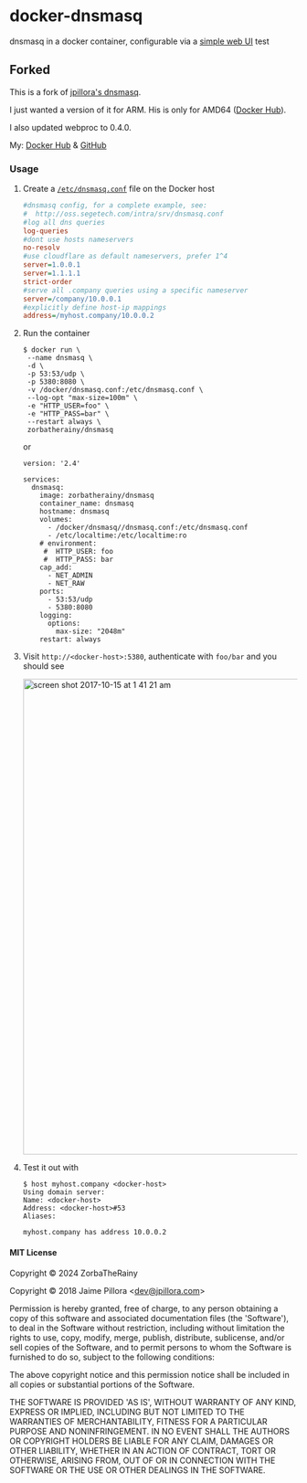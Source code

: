 # docker-dnsmasq

dnsmasq in a docker container, configurable via a [simple web UI](https://github.com/jpillora/webproc)
test


## Forked

This is a fork of [jpillora's dnsmasq](https://github.com/jpillora/docker-dnsmasq).

I just wanted a version of it for ARM.  His is only for AMD64 ([Docker Hub](https://hub.docker.com/r/jpillora/dnsmasq)).

I also updated webproc to 0.4.0.

My: [Docker Hub](https://hub.docker.com/r/zorbatherainy/dnsmasq) & [GitHub](https://github.com/zorbaTheRainy/docker-dnsmasq)


### Usage

1. Create a [`/etc/dnsmasq.conf`](http://oss.segetech.com/intra/srv/dnsmasq.conf) file on the Docker host

   ```ini
   #dnsmasq config, for a complete example, see:
   #  http://oss.segetech.com/intra/srv/dnsmasq.conf
   #log all dns queries
   log-queries
   #dont use hosts nameservers
   no-resolv
   #use cloudflare as default nameservers, prefer 1^4
   server=1.0.0.1
   server=1.1.1.1
   strict-order
   #serve all .company queries using a specific nameserver
   server=/company/10.0.0.1
   #explicitly define host-ip mappings
   address=/myhost.company/10.0.0.2
   ```

1. Run the container

   ```
   $ docker run \
   	--name dnsmasq \
   	-d \
   	-p 53:53/udp \
   	-p 5380:8080 \
   	-v /docker/dnsmasq.conf:/etc/dnsmasq.conf \
   	--log-opt "max-size=100m" \
   	-e "HTTP_USER=foo" \
   	-e "HTTP_PASS=bar" \
   	--restart always \
   	zorbatherainy/dnsmasq
   ```

   or
   
   ```
   version: '2.4'
   
   services:
     dnsmasq:
       image: zorbatherainy/dnsmasq
       container_name: dnsmasq    
       hostname: dnsmasq
       volumes:
         - /docker/dnsmasq//dnsmasq.conf:/etc/dnsmasq.conf
         - /etc/localtime:/etc/localtime:ro
       # environment:
        #  HTTP_USER: foo
        #  HTTP_PASS: bar
       cap_add:
         - NET_ADMIN
         - NET_RAW
       ports:
         - 53:53/udp
         - 5380:8080
       logging:
         options:
           max-size: "2048m"
       restart: always
      ```

1. Visit `http://<docker-host>:5380`, authenticate with `foo/bar` and you should see

   <img width="833" alt="screen shot 2017-10-15 at 1 41 21 am" src="https://user-images.githubusercontent.com/633843/31580966-baacba62-b1a9-11e7-8439-ca1ddfe828dd.png">

1. Test it out with

   ```
   $ host myhost.company <docker-host>
   Using domain server:
   Name: <docker-host>
   Address: <docker-host>#53
   Aliases:

   myhost.company has address 10.0.0.2
   ```

#### MIT License

Copyright &copy; 2024 ZorbaTheRainy

Copyright &copy; 2018 Jaime Pillora &lt;dev@jpillora.com&gt;

Permission is hereby granted, free of charge, to any person obtaining
a copy of this software and associated documentation files (the
'Software'), to deal in the Software without restriction, including
without limitation the rights to use, copy, modify, merge, publish,
distribute, sublicense, and/or sell copies of the Software, and to
permit persons to whom the Software is furnished to do so, subject to
the following conditions:

The above copyright notice and this permission notice shall be
included in all copies or substantial portions of the Software.

THE SOFTWARE IS PROVIDED 'AS IS', WITHOUT WARRANTY OF ANY KIND,
EXPRESS OR IMPLIED, INCLUDING BUT NOT LIMITED TO THE WARRANTIES OF
MERCHANTABILITY, FITNESS FOR A PARTICULAR PURPOSE AND NONINFRINGEMENT.
IN NO EVENT SHALL THE AUTHORS OR COPYRIGHT HOLDERS BE LIABLE FOR ANY
CLAIM, DAMAGES OR OTHER LIABILITY, WHETHER IN AN ACTION OF CONTRACT,
TORT OR OTHERWISE, ARISING FROM, OUT OF OR IN CONNECTION WITH THE
SOFTWARE OR THE USE OR OTHER DEALINGS IN THE SOFTWARE.

[dockerhub]: https://hub.docker.com/r/zorbatherainy/dnsmasq/
